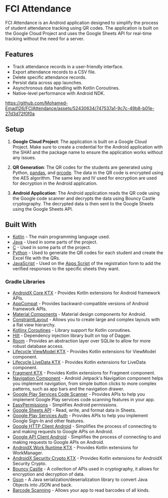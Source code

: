 # FCI Attendance

FCI Attendance is an Android application designed to simplify the process of student attendance tracking using QR codes. The application is built on the Google Cloud Project and uses the Google Sheets API for real-time tracking without the need for a server.

## Features

- Track attendance records in a user-friendly interface.
- Export attendance records to a CSV file.
- Delete specific attendance records.
- Persist data across app launches.
- Asynchronous data handling with Kotlin Coroutines.
- Native-level performance with Android NDK.



https://github.com/Mohamed-Emad126/FCIAttendance/assets/52430634/747537a1-9c7c-49b8-b01e-27d3d72f0f0a


  
## Setup

1. **Google Cloud Project**: The application is built on a Google Cloud Project. Make sure to create a credential for the Android application with the SHA1 and the package name to ensure the application works without any issues.

2. **QR Generation**: The QR codes for the students are generated using Python, [pandas](https://pandas.pydata.org/), and [qrcode](https://pypi.org/project/qrcode/). The data in the QR code is encrypted using the AES algorithm. The same key and IV used for encryption are used for decryption in the Android application.

3. **Android Application**: The Android application reads the QR code using the Google code scanner and decrypts the data using Bouncy Castle cryptography. The decrypted data is then sent to the Google Sheets using the Google Sheets API.

## Built With

- [Kotlin](https://kotlinlang.org/) - The main programming language used.
- [Java](https://www.java.com/) - Used in some parts of the project.
- [C](https://en.wikipedia.org/wiki/C_(programming_language)) - Used in some parts of the project.
- [Python](https://www.python.org/) - Used to generate the QR codes for each student and create the Excel file with the QRs.
- [JavaScript](https://developer.mozilla.org/en-US/docs/Web/JavaScript) - Used on the [Apps Script](https://www.google.com/script/start/) of the registration form to add the verified responses to the specific sheets they want.

### Gradle Libraries

- [AndroidX Core KTX](https://developer.android.com/kotlin/ktx) - Provides Kotlin extensions for Android framework APIs.
- [AppCompat](https://developer.android.com/jetpack/androidx/releases/appcompat) - Provides backward-compatible versions of Android framework APIs.
- [Material Components](https://material.io/develop/android/docs/getting-started/) - Material design components for Android.
- [ConstraintLayout](https://developer.android.com/training/constraint-layout) - Allows you to create large and complex layouts with a flat view hierarchy.
- [Kotlinx Coroutines](https://github.com/Kotlin/kotlinx.coroutines) - Library support for Kotlin coroutines.
- [Hilt](https://dagger.dev/hilt/) - Dependency injection library built on top of Dagger.
- [Room](https://developer.android.com/training/data-storage/room) - Provides an abstraction layer over SQLite to allow for more robust database access.
- [Lifecycle ViewModel KTX](https://developer.android.com/kotlin/ktx#lifecycle-viewmodel) - Provides Kotlin extensions for ViewModel component.
- [Lifecycle LiveData KTX](https://developer.android.com/kotlin/ktx#lifecycle-livedata) - Provides Kotlin extensions for LiveData component.
- [Fragment KTX](https://developer.android.com/kotlin/ktx#fragment) - Provides Kotlin extensions for Fragment component.
- [Navigation Component](https://developer.android.com/guide/navigation/navigation-getting-started) - Android Jetpack's Navigation component helps you implement navigation, from simple button clicks to more complex patterns, such as app bars and the navigation drawer.
- [Google Play Services Code Scanner](https://developers.google.com/android/guides/setup) - Provides APIs to help you implement Google Play services code scanning features in your app.
- [EasyPermissions](https://github.com/googlesamples/easypermissions) - Simplifies Android permissions.
- [Google Sheets API](https://developers.google.com/sheets/api) - Read, write, and format data in Sheets.
- [Google Play Services Auth](https://developers.google.com/android/guides/setup) - Provides APIs to help you implement Google Sign-In and other features.
- [Google HTTP Client Android](https://developers.google.com/api-client-library/java/google-http-java-client/android) - Simplifies the process of connecting to and making requests to Google APIs on Android.
- [Google API Client Android](https://developers.google.com/api-client-library/java/google-api-java-client/android) - Simplifies the process of connecting to and making requests to Google APIs on Android.
- [AndroidX Work Runtime KTX](https://developer.android.com/kotlin/ktx#work) - Provides Kotlin extensions for WorkManager.
- [AndroidX Security Crypto KTX](https://developer.android.com/kotlin/ktx#security-crypto) - Provides Kotlin extensions for AndroidX Security Crypto.
- [Bouncy Castle](https://www.bouncycastle.org/) - A collection of APIs used in cryptography, it allows for encryption and decryption of data.
- [Gson](https://github.com/google/gson) - A Java serialization/deserialization library to convert Java Objects into JSON and back.
- [Barcode Scanning](https://developers.google.com/ml-kit/vision/barcode-scanning) - Allows your app to read barcodes of all kinds.
